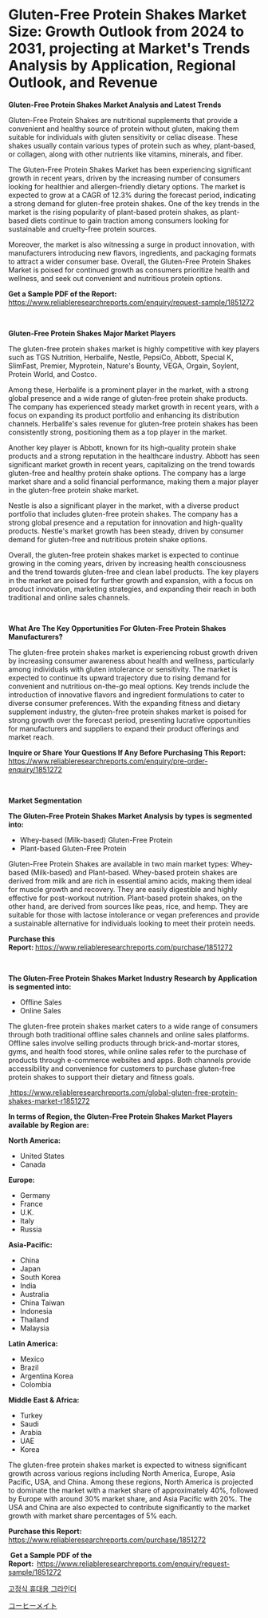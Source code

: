 <p><h1>Gluten-Free Protein Shakes Market Size: Growth Outlook from 2024 to 2031, projecting at Market's Trends Analysis by Application, Regional Outlook, and Revenue</h1></p><p><strong>Gluten-Free Protein Shakes Market Analysis and Latest Trends</strong></p>
<p><p>Gluten-Free Protein Shakes are nutritional supplements that provide a convenient and healthy source of protein without gluten, making them suitable for individuals with gluten sensitivity or celiac disease. These shakes usually contain various types of protein such as whey, plant-based, or collagen, along with other nutrients like vitamins, minerals, and fiber.</p><p>The Gluten-Free Protein Shakes Market has been experiencing significant growth in recent years, driven by the increasing number of consumers looking for healthier and allergen-friendly dietary options. The market is expected to grow at a CAGR of 12.3% during the forecast period, indicating a strong demand for gluten-free protein shakes. One of the key trends in the market is the rising popularity of plant-based protein shakes, as plant-based diets continue to gain traction among consumers looking for sustainable and cruelty-free protein sources.</p><p>Moreover, the market is also witnessing a surge in product innovation, with manufacturers introducing new flavors, ingredients, and packaging formats to attract a wider consumer base. Overall, the Gluten-Free Protein Shakes Market is poised for continued growth as consumers prioritize health and wellness, and seek out convenient and nutritious protein options.</p></p>
<p><strong>Get a Sample PDF of the Report:&nbsp;</strong> <a href="https://www.reliableresearchreports.com/enquiry/request-sample/1851272">https://www.reliableresearchreports.com/enquiry/request-sample/1851272</a></p>
<p>&nbsp;</p>
<p><strong>Gluten-Free Protein Shakes Major Market Players</strong></p>
<p><p>The gluten-free protein shakes market is highly competitive with key players such as TGS Nutrition, Herbalife, Nestle, PepsiCo, Abbott, Special K, SlimFast, Premier, Myprotein, Nature's Bounty, VEGA, Orgain, Soylent, Protein World, and Costco.</p><p>Among these, Herbalife is a prominent player in the market, with a strong global presence and a wide range of gluten-free protein shake products. The company has experienced steady market growth in recent years, with a focus on expanding its product portfolio and enhancing its distribution channels. Herbalife's sales revenue for gluten-free protein shakes has been consistently strong, positioning them as a top player in the market.</p><p>Another key player is Abbott, known for its high-quality protein shake products and a strong reputation in the healthcare industry. Abbott has seen significant market growth in recent years, capitalizing on the trend towards gluten-free and healthy protein shake options. The company has a large market share and a solid financial performance, making them a major player in the gluten-free protein shake market.</p><p>Nestle is also a significant player in the market, with a diverse product portfolio that includes gluten-free protein shakes. The company has a strong global presence and a reputation for innovation and high-quality products. Nestle's market growth has been steady, driven by consumer demand for gluten-free and nutritious protein shake options.</p><p>Overall, the gluten-free protein shakes market is expected to continue growing in the coming years, driven by increasing health consciousness and the trend towards gluten-free and clean label products. The key players in the market are poised for further growth and expansion, with a focus on product innovation, marketing strategies, and expanding their reach in both traditional and online sales channels.</p></p>
<p>&nbsp;</p>
<p><strong>What Are The Key Opportunities For Gluten-Free Protein Shakes Manufacturers?</strong></p>
<p><p>The gluten-free protein shakes market is experiencing robust growth driven by increasing consumer awareness about health and wellness, particularly among individuals with gluten intolerance or sensitivity. The market is expected to continue its upward trajectory due to rising demand for convenient and nutritious on-the-go meal options. Key trends include the introduction of innovative flavors and ingredient formulations to cater to diverse consumer preferences. With the expanding fitness and dietary supplement industry, the gluten-free protein shakes market is poised for strong growth over the forecast period, presenting lucrative opportunities for manufacturers and suppliers to expand their product offerings and market reach.</p></p>
<p><strong>Inquire or Share Your Questions If Any Before Purchasing This Report:</strong> <a href="https://www.reliableresearchreports.com/enquiry/pre-order-enquiry/1851272">https://www.reliableresearchreports.com/enquiry/pre-order-enquiry/1851272</a></p>
<p>&nbsp;</p>
<p><strong>Market Segmentation</strong></p>
<p><strong>The Gluten-Free Protein Shakes Market Analysis by types is segmented into:</strong></p>
<p><ul><li>Whey-based (Milk-based) Gluten-Free Protein</li><li>Plant-based Gluten-Free Protein</li></ul></p>
<p><p>Gluten-Free Protein Shakes are available in two main market types: Whey-based (Milk-based) and Plant-based. Whey-based protein shakes are derived from milk and are rich in essential amino acids, making them ideal for muscle growth and recovery. They are easily digestible and highly effective for post-workout nutrition. Plant-based protein shakes, on the other hand, are derived from sources like peas, rice, and hemp. They are suitable for those with lactose intolerance or vegan preferences and provide a sustainable alternative for individuals looking to meet their protein needs.</p></p>
<p><strong>Purchase this Report:&nbsp;</strong><a href="https://www.reliableresearchreports.com/purchase/1851272">https://www.reliableresearchreports.com/purchase/1851272</a></p>
<p>&nbsp;</p>
<p><strong>The Gluten-Free Protein Shakes Market Industry Research by Application is segmented into:</strong></p>
<p><ul><li>Offline Sales</li><li>Online Sales</li></ul></p>
<p><p>The gluten-free protein shakes market caters to a wide range of consumers through both traditional offline sales channels and online sales platforms. Offline sales involve selling products through brick-and-mortar stores, gyms, and health food stores, while online sales refer to the purchase of products through e-commerce websites and apps. Both channels provide accessibility and convenience for customers to purchase gluten-free protein shakes to support their dietary and fitness goals.</p></p>
<p><a href="https://www.reliableresearchreports.com/global-gluten-free-protein-shakes-market-r1851272">&nbsp;https://www.reliableresearchreports.com/global-gluten-free-protein-shakes-market-r1851272</a></p>
<p><strong>In terms of Region, the Gluten-Free Protein Shakes Market Players available by Region are:</strong></p>
<p>
    <p> <strong> North America: </strong>
        <ul>
            <li>United States</li>
            <li>Canada</li>
        </ul>
        </p> 
    <p> <strong> Europe: </strong>
        <ul>
            <li>Germany</li>
            <li>France</li>
            <li>U.K.</li>
            <li>Italy</li>
            <li>Russia</li>
        </ul>
        </p> 
    <p> <strong> Asia-Pacific: </strong>
        <ul>
            <li>China</li>
            <li>Japan</li>
            <li>South Korea</li>
            <li>India</li>
            <li>Australia</li>
            <li>China Taiwan</li>
            <li>Indonesia</li>
            <li>Thailand</li>
            <li>Malaysia</li>
        </ul>
        </p> 
    <p> <strong> Latin America: </strong>
        <ul>
            <li>Mexico</li>
            <li>Brazil</li>
            <li>Argentina Korea</li>
            <li>Colombia</li>
        </ul>
        </p> 
    <p> <strong> Middle East & Africa: </strong>
        <ul>
            <li>Turkey</li>
            <li>Saudi</li>
            <li>Arabia</li>
            <li>UAE</li>
            <li>Korea</li>
        </ul>
    </p>
    </p>
<p><p>The gluten-free protein shakes market is expected to witness significant growth across various regions including North America, Europe, Asia Pacific, USA, and China. Among these regions, North America is projected to dominate the market with a market share of approximately 40%, followed by Europe with around 30% market share, and Asia Pacific with 20%. The USA and China are also expected to contribute significantly to the market growth with market share percentages of 5% each.</p></p>
<p><strong>Purchase this Report: </strong><a href="https://www.reliableresearchreports.com/purchase/1851272">https://www.reliableresearchreports.com/purchase/1851272</a></p>
<p>&nbsp;<strong>Get a Sample PDF of the Report:&nbsp;&nbsp;</strong><a href="https://www.reliableresearchreports.com/enquiry/request-sample/1851272">https://www.reliableresearchreports.com/enquiry/request-sample/1851272</a></p>
<p><strong></strong></p>
<p><p><a href="https://medium.com/@antosuigrtley99783676/%EC%A0%95%EC%A7%80-%ED%8F%AC%ED%84%B0%EB%B8%94-%EA%B7%B8%EB%9D%BC%EC%9D%B8%EB%8D%94-%EC%8B%9C%EC%9E%A5-%EB%B6%84%EC%84%9D-%EA%B8%80%EB%A1%9C%EB%B2%8C-%EC%82%B0%EC%97%85-%EC%A0%84%EB%A7%9D-%EB%B0%8F-%EC%98%88%EC%B8%A1-2024%EB%85%84%EB%B6%80%ED%84%B0-2031%EB%85%84-cea049fddca4">고정식 휴대용 그라인더</a></p><p><a href="https://medium.com/@amarart56456/%E3%82%B3%E3%83%BC%E3%83%92%E3%83%BC%E3%83%A1%E3%82%A4%E3%83%88%E5%B8%82%E5%A0%B4-%E5%B8%82%E5%A0%B4%E3%82%B7%E3%82%A7%E3%82%A2-%E5%B8%82%E5%A0%B4%E5%8B%95%E5%90%91-%E5%B0%86%E6%9D%A5%E3%81%AE%E6%88%90%E9%95%B7%E3%82%92%E6%8E%A2%E3%82%8B-55a4953e2df0">コーヒーメイト</a></p></p>